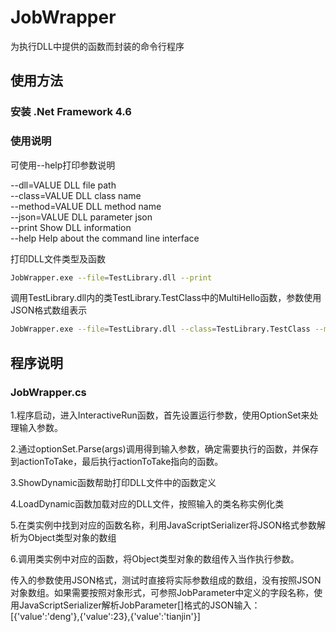# JobWrapper
为执行DLL中提供的函数而封装的命令行程序

## 使用方法
### 安装 .Net Framework 4.6

### 使用说明
可使用--help打印参数说明

   --dll=VALUE               DLL file path                        
   --class=VALUE             DLL class name                       
   --method=VALUE            DLL method name                      
   --json=VALUE              DLL parameter json                    
   --print                   Show DLL information                 
   --help                    Help about the command line interface


打印DLL文件类型及函数
```bash
JobWrapper.exe --file=TestLibrary.dll --print
```

调用TestLibrary.dll内的类TestLibrary.TestClass中的MultiHello函数，参数使用JSON格式数组表示
```bash
JobWrapper.exe --file=TestLibrary.dll --class=TestLibrary.TestClass --method=MultiHello --json=['deng',30,'tianjin']
```

## 程序说明
### JobWrapper.cs
1.程序启动，进入InteractiveRun函数，首先设置运行参数，使用OptionSet来处理输入参数。

2.通过optionSet.Parse(args)调用得到输入参数，确定需要执行的函数，并保存到actionToTake，最后执行actionToTake指向的函数。

3.ShowDynamic函数帮助打印DLL文件中的函数定义

4.LoadDynamic函数加载对应的DLL文件，按照输入的类名称实例化类

5.在类实例中找到对应的函数名称，利用JavaScriptSerializer将JSON格式参数解析为Object类型对象的数组

6.调用类实例中对应的函数，将Object类型对象的数组传入当作执行参数。

传入的参数使用JSON格式，测试时直接将实际参数组成的数组，没有按照JSON对象数组。如果需要按照对象形式，可参照JobParameter中定义的字段名称，使用JavaScriptSerializer解析JobParameter[]格式的JSON输入：
[{'value':'deng'},{'value':23},{'value':'tianjin'}]